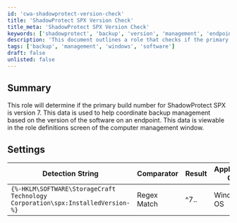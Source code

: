 ```yaml
---
id: 'cwa-shadowprotect-version-check'
title: 'ShadowProtect SPX Version Check'
title_meta: 'ShadowProtect SPX Version Check'
keywords: ['shadowprotect', 'backup', 'version', 'management', 'endpoint']
description: 'This document outlines a role that checks if the primary build number for ShadowProtect SPX is version 7. It provides details on how this data can be utilized for effective backup management based on the software version present on an endpoint.'
tags: ['backup', 'management', 'windows', 'software']
draft: false
unlisted: false
---
```

## Summary

This role will determine if the primary build number for ShadowProtect SPX is version 7. This data is used to help coordinate backup management based on the version of the software on an endpoint. This data is viewable in the role definitions screen of the computer management window.

## Settings

| Detection String                                         | Comparator    | Result | Applicable OS |
|---------------------------------------------------------|---------------|--------|----------------|
| `{%-HKLM\SOFTWARE\StorageCraft Technology Corporation\spx:InstalledVersion-%}` | Regex Match   | ^7\..  | Windows OS     |


